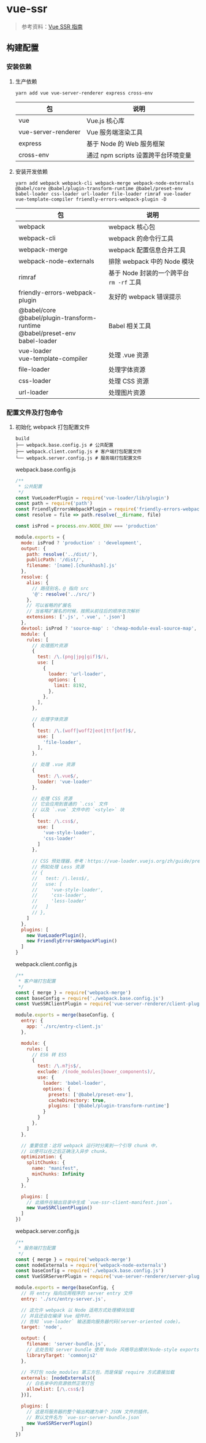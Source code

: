 # vue-ssr

> 参考资料：[Vue SSR 指南](https://ssr.vuejs.org/zh/)

## 构建配置

### 安装依赖

1. 生产依赖

   ```shell
   yarn add vue vue-server-renderer express cross-env
   ```

   | 包                  | 说明                                |
   | ------------------- | ----------------------------------- |
   | vue                 | Vue.js 核心库                       |
   | vue-server-renderer | Vue 服务端渲染工具                  |
   | express             | 基于 Node 的 Web 服务框架           |
   | cross-env           | 通过 npm scripts 设置跨平台环境变量 |

2. 安装开发依赖

   ```shell
   yarn add webpack webpack-cli webpack-merge webpack-node-externals @babel/core @babel/plugin-transform-runtime @babel/preset-env babel-loader css-loader url-loader file-loader rimraf vue-loader vue-template-compiler friendly-errors-webpack-plugin -D
   ```

   | 包                                                           | 说明                                     |
   | ------------------------------------------------------------ | ---------------------------------------- |
   | webpack                                                      | webpack 核心包                           |
   | webpack-cli                                                  | webpack 的命令行工具                     |
   | webpack-merge                                                | webpack 配置信息合并工具                 |
   | webpack-node-externals                                       | 排除 webpack 中的 Node 模块              |
   | rimraf                                                       | 基于 Node 封装的一个跨平台 `rm -rf` 工具 |
   | friendly-errors-webpack-plugin                               | 友好的 webpack 错误提示                  |
   | @babel/core<br />@babel/plugin-transform-runtime<br />@babel/preset-env<br />babel-loader | Babel 相关工具                           |
   | vue-loader<br />vue-template-compiler                        | 处理 .vue 资源                           |
   | file-loader                                                  | 处理字体资源                             |
   | css-loader                                                   | 处理 CSS 资源                            |
   | url-loader                                                   | 处理图片资源                             |

### 配置文件及打包命令

1. 初始化 webpack 打包配置文件

   ```
   build
   ├── webpack.base.config.js # 公共配置
   ├── webpack.client.config.js # 客户端打包配置文件
   └── webpack.server.config.js # 服务端打包配置文件
   ```

   webpack.base.config.js 

   ```js
   /**
    * 公共配置
    */
   const VueLoaderPlugin = require('vue-loader/lib/plugin')
   const path = require('path')
   const FriendlyErrorsWebpackPlugin = require('friendly-errors-webpack-plugin')
   const resolve = file => path.resolve(__dirname, file)
   
   const isProd = process.env.NODE_ENV === 'production'
   
   module.exports = {
     mode: isProd ? 'production' : 'development',
     output: {
       path: resolve('../dist/'),
       publicPath: '/dist/',
       filename: '[name].[chunkhash].js'
     },
     resolve: {
       alias: {
         // 路径别名，@ 指向 src
         '@': resolve('../src/')
       },
       // 可以省略的扩展名
       // 当省略扩展名的时候，按照从前往后的顺序依次解析
       extensions: ['.js', '.vue', '.json']
     },
     devtool: isProd ? 'source-map' : 'cheap-module-eval-source-map',
     module: {
       rules: [
         // 处理图片资源
         {
           test: /\.(png|jpg|gif)$/i,
           use: [
             {
               loader: 'url-loader',
               options: {
                 limit: 8192,
               },
             },
           ],
         },
   
         // 处理字体资源
         {
           test: /\.(woff|woff2|eot|ttf|otf)$/,
           use: [
             'file-loader',
           ],
         },
   
         // 处理 .vue 资源
         {
           test: /\.vue$/,
           loader: 'vue-loader'
         },
   
         // 处理 CSS 资源
         // 它会应用到普通的 `.css` 文件
         // 以及 `.vue` 文件中的 `<style>` 块
         {
           test: /\.css$/,
           use: [
             'vue-style-loader',
             'css-loader'
           ]
         },
         
         // CSS 预处理器，参考：https://vue-loader.vuejs.org/zh/guide/pre-processors.html
         // 例如处理 Less 资源
         // {
         //   test: /\.less$/,
         //   use: [
         //     'vue-style-loader',
         //     'css-loader',
         //     'less-loader'
         //   ]
         // },
       ]
     },
     plugins: [
       new VueLoaderPlugin(),
       new FriendlyErrorsWebpackPlugin()
     ]
   }
   ```

   webpack.client.config.js

   ```js
   /**
    * 客户端打包配置
    */
   const { merge } = require('webpack-merge')
   const baseConfig = require('./webpack.base.config.js')
   const VueSSRClientPlugin = require('vue-server-renderer/client-plugin')
   
   module.exports = merge(baseConfig, {
     entry: {
       app: './src/entry-client.js'
     },
   
     module: {
       rules: [
         // ES6 转 ES5
         {
           test: /\.m?js$/,
           exclude: /(node_modules|bower_components)/,
           use: {
             loader: 'babel-loader',
             options: {
               presets: ['@babel/preset-env'],
               cacheDirectory: true,
               plugins: ['@babel/plugin-transform-runtime']
             }
           }
         },
       ]
     },
   
     // 重要信息：这将 webpack 运行时分离到一个引导 chunk 中，
     // 以便可以在之后正确注入异步 chunk。
     optimization: {
       splitChunks: {
         name: "manifest",
         minChunks: Infinity
       }
     },
   
     plugins: [
       // 此插件在输出目录中生成 `vue-ssr-client-manifest.json`。
       new VueSSRClientPlugin()
     ]
   })
   ```

   webpack.server.config.js 

   ```js
   /**
    * 服务端打包配置
    */
   const { merge } = require('webpack-merge')
   const nodeExternals = require('webpack-node-externals')
   const baseConfig = require('./webpack.base.config.js')
   const VueSSRServerPlugin = require('vue-server-renderer/server-plugin')
   
   module.exports = merge(baseConfig, {
     // 将 entry 指向应用程序的 server entry 文件
     entry: './src/entry-server.js',
   
     // 这允许 webpack 以 Node 适用方式处理模块加载
     // 并且还会在编译 Vue 组件时，
     // 告知 `vue-loader` 输送面向服务器代码(server-oriented code)。
     target: 'node',
   
     output: {
       filename: 'server-bundle.js',
       // 此处告知 server bundle 使用 Node 风格导出模块(Node-style exports)
       libraryTarget: 'commonjs2'
     },
   
     // 不打包 node_modules 第三方包，而是保留 require 方式直接加载
     externals: [nodeExternals({
       // 白名单中的资源依然正常打包
       allowlist: [/\.css$/]
     })],
   
     plugins: [
       // 这是将服务器的整个输出构建为单个 JSON 文件的插件。
       // 默认文件名为 `vue-ssr-server-bundle.json`
       new VueSSRServerPlugin()
     ]
   })
   ```

   

